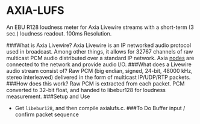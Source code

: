 AXIA-LUFS
=========
An EBU R128 loudness meter for Axia Livewire streams with a short-term (3 sec.) loudness readout. 100ms Resolution.

###What is Axia Livewire?
Axia Livewire is an IP networked audio protocol used in broadcast. Among other things, it allows for 32767 channels of raw multicast PCM audio distributed over a standard IP network. Axia <a href="http://axiaaudio.com/xnodes">nodes</a> are connected to the network and provide audio I/O.
###What does a Livewire audio stream consist of?
Raw PCM (big endian, signed, 24-bit, 48000 kHz, stereo interleaved) delivered in the form of multicast IP/UDP/RTP packets.
###How does this work?
Raw PCM is extracted from each packet. PCM converted to 32-bit float, and handed to libebur128 for loudness measurement.
###Setup and Use
* Get `libebur128`, and then compile axialufs.c.
###To Do
Buffer input / confirm packet sequence
